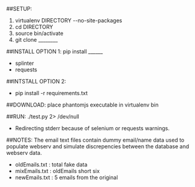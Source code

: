 ##SETUP:
1. virtualenv DIRECTORY --no-site-packages
2. cd DIRECTORY
3. source bin/activate
4. git clone ________

##INSTALL OPTION 1: pip install ______ 
* splinter
* requests

##INTSTALL OPTION 2:
* pip install -r requirements.txt

##DOWNLOAD:
place phantomjs executable in virtualenv bin

##RUN:
./test.py 2> /dev/null
* Redirecting stderr because of selenium or requests warnings.

##NOTES:
The email text files contain dummy email/name data used
to populate webserv and simulate discrepencies between the
database and webserv data.

* oldEmails.txt : total fake data
* mixEmails.txt : oldEmails short six 
* newEmails.txt : 5 emails from the original
